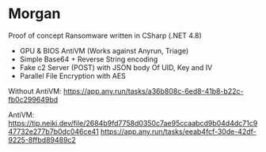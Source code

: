 # Morgan 

Proof of concept Ransomware written in CSharp (.NET 4.8)

* GPU & BIOS AntiVM (Works against Anyrun, Triage)
* Simple Base64 + Reverse String encoding
* Fake c2 Server (POST) with JSON body Of UID, Key and IV
* Parallel File Encryption with AES

Without AntiVM: https://app.any.run/tasks/a36b808c-6ed8-41b8-b22c-fb0c299649bd

AntiVM: 
https://tip.neiki.dev/file/2684b9fd7758d0350c7ae95ccaabcd9b04d4dc71c947732e277b7b0dc046ce41
https://app.any.run/tasks/eeab4fcf-30de-42df-9225-8ffbd89489c2
